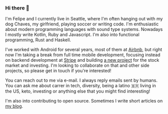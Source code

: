 ### Hi there 👋

I'm Felipe and I currently live in Seattle, where I'm often hanging out with my dog Chaves, 
my girlfriend, playing soccer or writing code. I'm enthusiastic about modern programming 
languages with sound type systems. Nowadays I mostly write Kotlin, Ruby and Javascript.
I'm also into functional programming, Rust and Haskell.

I've worked with Android for several years, most of them at [Airbnb](https://airbnb.com), 
but right now I'm taking a break from full time mobile development, focusing instead on 
backend development at [Stripe](https://stripe.com) and building [a new project](https://stocks.dog) 
for the stock market and investing. I'm looking to collaborate on that and other side projects,
so please get in touch if you're interested!

You can reach out to me via e-mail. I always reply emails sent by humans. You can ask 
me about carrer in tech, diversity, being a latino 🇧🇷 living in the US, keto, investing or 
anything else that you might find interesting!

I'm also into contributing to open source. Sometimes I write short articles on 
[my blog](https://felipecsl.com).

<!--
**felipecsl/felipecsl** is a ✨ _special_ ✨ repository because its `README.md` (this file) appears on your GitHub profile.

Here are some ideas to get you started:

- 🔭 I’m currently working on ...
- 🌱 I’m currently learning ...
- 👯 I’m looking to collaborate on ...
- 🤔 I’m looking for help with ...
- 💬 Ask me about ...
- 📫 How to reach me: ...
- 😄 Pronouns: ...
- ⚡ Fun fact: ...
-->
